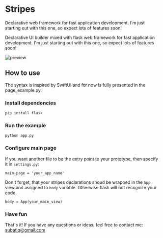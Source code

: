 # Stripes
Declarative web framework for fast application development. I'm just starting out with this one, so expect lots of features soon!

Declarative UI builder mixed with flask web framework for fast application development. I'm just starting out with this one, so expect lots of features soon!

![preview](https://i.imgur.com/qUZULx9.png)

## How to use

The syntax is inspired by SwiftUI and for now is fully presented in the page_example.py.

### Install dependencies

```
pip install flask
```

### Run the example

```
python app.py
```

### Configure main page

If you want another file to be the entry point to your prototype, then specify it in ```settings.py```:

```
main_page = 'your_app_name'
```

Don't forget, that your stripes declarations shoud be wrapped in the ```App``` view and assigned to ```body``` variable. Otherwise flask will not recognize your code.

```
body = App(your_main_view)
```

### Have fun

That's it! If you have any questions or ideas, feel free to contact me: subatiq@gmail.com

